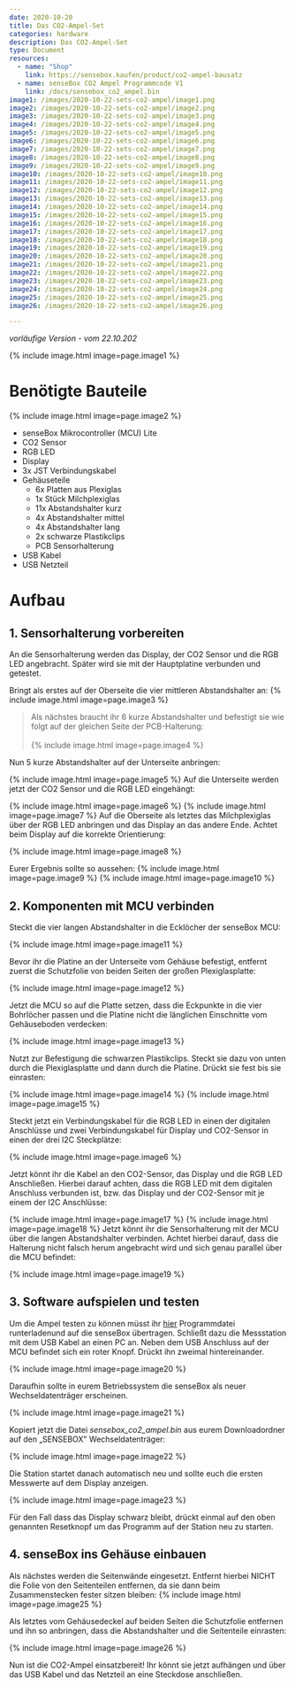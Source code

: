 ```yaml
---
date: 2020-10-20
title: Das CO2-Ampel-Set
categories: hardware
description: Das CO2-Ampel-Set
type: Document
resources:
  - name: "Shop"
    link: https://sensebox.kaufen/product/co2-ampel-bausatz
  - name: senseBox CO2 Ampel Programmcode V1
    link: /docs/sensebox_co2_ampel.bin
image1: /images/2020-10-22-sets-co2-ampel/image1.png
image2: /images/2020-10-22-sets-co2-ampel/image2.png
image3: /images/2020-10-22-sets-co2-ampel/image3.png
image4: /images/2020-10-22-sets-co2-ampel/image4.png
image5: /images/2020-10-22-sets-co2-ampel/image5.png
image6: /images/2020-10-22-sets-co2-ampel/image6.png
image7: /images/2020-10-22-sets-co2-ampel/image7.png
image8: /images/2020-10-22-sets-co2-ampel/image8.png
image9: /images/2020-10-22-sets-co2-ampel/image9.png
image10: /images/2020-10-22-sets-co2-ampel/image10.png
image11: /images/2020-10-22-sets-co2-ampel/image11.png
image12: /images/2020-10-22-sets-co2-ampel/image12.png
image13: /images/2020-10-22-sets-co2-ampel/image13.png
image14: /images/2020-10-22-sets-co2-ampel/image14.png
image15: /images/2020-10-22-sets-co2-ampel/image15.png
image16: /images/2020-10-22-sets-co2-ampel/image16.png
image17: /images/2020-10-22-sets-co2-ampel/image17.png
image18: /images/2020-10-22-sets-co2-ampel/image18.png
image19: /images/2020-10-22-sets-co2-ampel/image19.png
image20: /images/2020-10-22-sets-co2-ampel/image20.png
image21: /images/2020-10-22-sets-co2-ampel/image21.png
image22: /images/2020-10-22-sets-co2-ampel/image22.png
image23: /images/2020-10-22-sets-co2-ampel/image23.png
image24: /images/2020-10-22-sets-co2-ampel/image24.png
image25: /images/2020-10-22-sets-co2-ampel/image25.png
image26: /images/2020-10-22-sets-co2-ampel/image26.png

---
```



*vorläufige Version - vom 22.10.202*

{% include image.html image=page.image1 %}

# Benötigte Bauteile
{% include image.html image=page.image2 %}

-   senseBox Mikrocontroller (MCU) Lite
-   CO2 Sensor
-   RGB LED
-   Display
-   3x JST Verbindungskabel
-   Gehäuseteile
    -   6x Platten aus Plexiglas
    -   1x Stück Milchplexiglas
    -   11x Abstandshalter kurz
    -   4x Abstandshalter mittel
    -   4x Abstandshalter lang
    -   2x schwarze Plastikclips
    -   PCB Sensorhalterung
-   USB Kabel
-   USB Netzteil

# Aufbau

## 1.  Sensorhalterung vorbereiten

An die Sensorhalterung werden das Display, der CO2 Sensor und die RGB
LED angebracht. Später wird sie mit der Hauptplatine verbunden und
getestet.

Bringt als erstes auf der Oberseite die vier mittleren Abstandshalter
an:
{% include image.html image=page.image3 %}
>
> Als nächstes braucht ihr 6 kurze Abstandshalter und befestigt sie wie
> folgt auf der gleichen Seite der PCB-Halterung:\
> \
{% include image.html image=page.image4 %}

Nun 5 kurze Abstandshalter auf der Unterseite anbringen:

{% include image.html image=page.image5 %}
Auf die Unterseite werden jetzt der CO2 Sensor und die RGB LED eingehängt:

{% include image.html image=page.image6 %}
{% include image.html image=page.image7 %}
Auf die Oberseite als letztes das Milchplexiglas über der RGB LED anbringen und das Display an das andere Ende. Achtet beim Display auf die korrekte Orientierung:

{% include image.html image=page.image8 %}

Eurer Ergebnis sollte so aussehen:
{% include image.html image=page.image9 %}
{% include image.html image=page.image10 %}
## 2.  Komponenten mit MCU verbinden

Steckt die vier langen Abstandshalter in die Ecklöcher der senseBox MCU:

{% include image.html image=page.image11 %}

Bevor ihr die Platine an der Unterseite vom Gehäuse befestigt, entfernt
zuerst die Schutzfolie von beiden Seiten der großen Plexiglasplatte:

{% include image.html image=page.image12 %}

Jetzt die MCU so auf die Platte setzen, dass die Eckpunkte in die vier
Bohrlöcher passen und die Platine nicht die länglichen Einschnitte vom
Gehäuseboden verdecken:

{% include image.html image=page.image13 %}

Nutzt zur Befestigung die schwarzen Plastikclips. Steckt sie dazu von
unten durch die Plexiglasplatte und dann durch die Platine. Drückt sie
fest bis sie einrasten:

{% include image.html image=page.image14 %}
{% include image.html image=page.image15 %}

Steckt jetzt ein Verbindungskabel für die RGB LED in einen der digitalen
Anschlüsse und zwei Verbindungskabel für Display und CO2-Sensor in einen
der drei I2C Steckplätze:

{% include image.html image=page.image6 %}

Jetzt könnt ihr die Kabel an den CO2-Sensor, das Display und die RGB LED
Anschließen. Hierbei darauf achten, dass die RGB LED mit dem digitalen
Anschluss verbunden ist, bzw. das Display und der CO2-Sensor mit je
einem der I2C Anschlüsse:

{% include image.html image=page.image17 %}
{% include image.html image=page.image18 %}
Jetzt könnt ihr die Sensorhalterung mit der MCU über die langen
Abstandshalter verbinden. Achtet hierbei darauf, dass die Halterung
nicht falsch herum angebracht wird und sich genau parallel über die MCU
befindet:

{% include image.html image=page.image19 %}

## 3.  Software aufspielen und testen

Um die Ampel testen zu können müsst ihr [hier](/docs/sensebox_co2_ampel_v1.bin) Programmdatei runterladenund auf die senseBox
übertragen. Schließt dazu die Messstation mit dem USB Kabel an einen PC
an. Neben dem USB Anschluss auf der MCU befindet sich ein roter Knopf.
Drückt ihn zweimal hintereinander.

{% include image.html image=page.image20 %}

Daraufhin sollte in eurem Betriebssystem die senseBox als neuer
Wechseldatenträger erscheinen.

{% include image.html image=page.image21 %}

Kopiert jetzt die Datei *sensebox_co2_ampel.bin* aus eurem
Downloadordner auf den „SENSEBOX" Wechseldatenträger:

{% include image.html image=page.image22 %}

Die Station startet danach automatisch neu und sollte euch die ersten
Messwerte auf dem Display anzeigen.

{% include image.html image=page.image23 %}

Für den Fall dass das Display schwarz bleibt, drückt einmal auf den oben
genannten Resetknopf um das Programm auf der Station neu zu starten.

## 4.  senseBox ins Gehäuse einbauen

Als nächstes werden die Seitenwände eingesetzt. Entfernt hierbei NICHT
die Folie von den Seitenteilen entfernen, da sie dann beim
Zusammenstecken fester sitzen bleiben:
{% include image.html image=page.image25 %}

Als letztes vom Gehäusedeckel auf beiden Seiten die Schutzfolie
entfernen und ihn so anbringen, dass die Abstandshalter und die
Seitenteile einrasten:

{% include image.html image=page.image26 %}

Nun ist die CO2-Ampel einsatzbereit! Ihr könnt sie jetzt aufhängen und
über das USB Kabel und das Netzteil an eine Steckdose anschließen.

